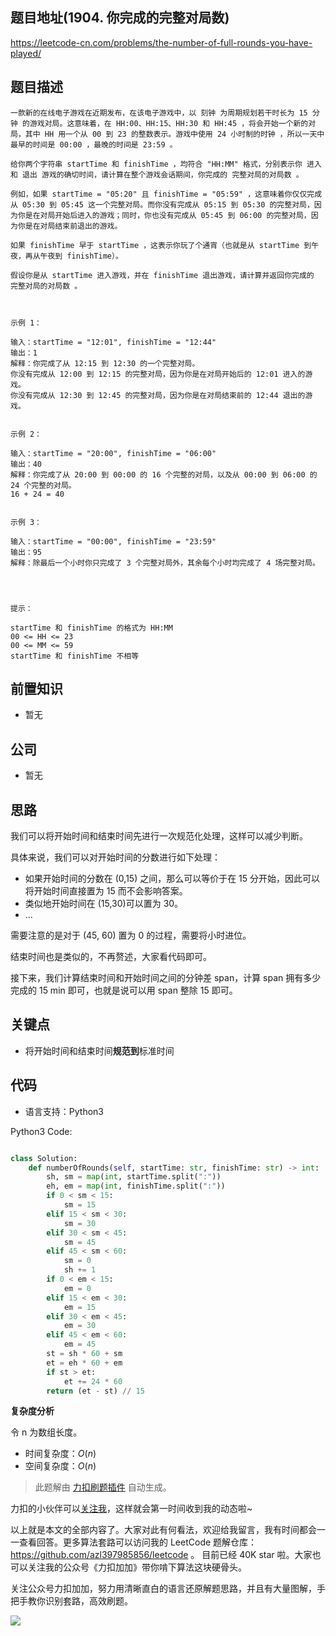 ## 题目地址(1904. 你完成的完整对局数)

https://leetcode-cn.com/problems/the-number-of-full-rounds-you-have-played/

## 题目描述

```
一款新的在线电子游戏在近期发布，在该电子游戏中，以 刻钟 为周期规划若干时长为 15 分钟 的游戏对局。这意味着，在 HH:00、HH:15、HH:30 和 HH:45 ，将会开始一个新的对局，其中 HH 用一个从 00 到 23 的整数表示。游戏中使用 24 小时制的时钟 ，所以一天中最早的时间是 00:00 ，最晚的时间是 23:59 。

给你两个字符串 startTime 和 finishTime ，均符合 "HH:MM" 格式，分别表示你 进入 和 退出 游戏的确切时间，请计算在整个游戏会话期间，你完成的 完整对局的对局数 。

例如，如果 startTime = "05:20" 且 finishTime = "05:59" ，这意味着你仅仅完成从 05:30 到 05:45 这一个完整对局。而你没有完成从 05:15 到 05:30 的完整对局，因为你是在对局开始后进入的游戏；同时，你也没有完成从 05:45 到 06:00 的完整对局，因为你是在对局结束前退出的游戏。

如果 finishTime 早于 startTime ，这表示你玩了个通宵（也就是从 startTime 到午夜，再从午夜到 finishTime）。

假设你是从 startTime 进入游戏，并在 finishTime 退出游戏，请计算并返回你完成的 完整对局的对局数 。

 

示例 1：

输入：startTime = "12:01", finishTime = "12:44"
输出：1
解释：你完成了从 12:15 到 12:30 的一个完整对局。
你没有完成从 12:00 到 12:15 的完整对局，因为你是在对局开始后的 12:01 进入的游戏。
你没有完成从 12:30 到 12:45 的完整对局，因为你是在对局结束前的 12:44 退出的游戏。


示例 2：

输入：startTime = "20:00", finishTime = "06:00"
输出：40
解释：你完成了从 20:00 到 00:00 的 16 个完整的对局，以及从 00:00 到 06:00 的 24 个完整的对局。
16 + 24 = 40


示例 3：

输入：startTime = "00:00", finishTime = "23:59"
输出：95
解释：除最后一个小时你只完成了 3 个完整对局外，其余每个小时均完成了 4 场完整对局。


 

提示：

startTime 和 finishTime 的格式为 HH:MM
00 <= HH <= 23
00 <= MM <= 59
startTime 和 finishTime 不相等
```

## 前置知识

- 暂无

## 公司

- 暂无

## 思路

我们可以将开始时间和结束时间先进行一次规范化处理，这样可以减少判断。

具体来说，我们可以对开始时间的分数进行如下处理：

- 如果开始时间的分数在 (0,15) 之间，那么可以等价于在 15 分开始，因此可以将开始时间直接置为 15 而不会影响答案。
- 类似地开始时间在 (15,30)可以置为 30。
- ...

需要注意的是对于 (45, 60) 置为 0 的过程，需要将小时进位。

结束时间也是类似的，不再赘述，大家看代码即可。

接下来，我们计算结束时间和开始时间之间的分钟差 span，计算 span 拥有多少完成的 15 min 即可，也就是说可以用 span 整除 15 即可。

## 关键点

- 将开始时间和结束时间**规范到**标准时间

## 代码

- 语言支持：Python3

Python3 Code:

```python

class Solution:
    def numberOfRounds(self, startTime: str, finishTime: str) -> int:
        sh, sm = map(int, startTime.split(":"))
        eh, em = map(int, finishTime.split(":"))
        if 0 < sm < 15:
            sm = 15
        elif 15 < sm < 30:
            sm = 30
        elif 30 < sm < 45:
            sm = 45
        elif 45 < sm < 60:
            sm = 0
            sh += 1
        if 0 < em < 15:
            em = 0
        elif 15 < em < 30:
            em = 15
        elif 30 < em < 45:
            em = 30
        elif 45 < em < 60:
            em = 45
        st = sh * 60 + sm
        et = eh * 60 + em
        if st > et:
            et += 24 * 60
        return (et - st) // 15

```

**复杂度分析**

令 n 为数组长度。

- 时间复杂度：$O(n)$
- 空间复杂度：$O(n)$

> 此题解由 [力扣刷题插件](https://leetcode-pp.github.io/leetcode-cheat/?tab=solution-template) 自动生成。

力扣的小伙伴可以[关注我](https://leetcode-cn.com/u/fe-lucifer/)，这样就会第一时间收到我的动态啦~

以上就是本文的全部内容了。大家对此有何看法，欢迎给我留言，我有时间都会一一查看回答。更多算法套路可以访问我的 LeetCode 题解仓库：https://github.com/azl397985856/leetcode 。 目前已经 40K star 啦。大家也可以关注我的公众号《力扣加加》带你啃下算法这块硬骨头。

关注公众号力扣加加，努力用清晰直白的语言还原解题思路，并且有大量图解，手把手教你识别套路，高效刷题。

![](https://tva1.sinaimg.cn/large/007S8ZIlly1gfcuzagjalj30p00dwabs.jpg)
